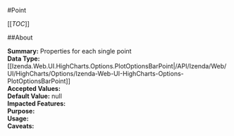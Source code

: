 #Point

[[_TOC_]]

##About

**Summary:**  Properties for each single point   
**Data Type:** [[Izenda.Web.UI.HighCharts.Options.PlotOptionsBarPoint|/API/Izenda/Web/UI/HighCharts/Options/Izenda-Web-UI-HighCharts-Options-PlotOptionsBarPoint]]  
**Accepted Values:**   
**Default Value:** null  
**Impacted Features:**   
**Purpose:**   
**Usage:**   
**Caveats:**   


